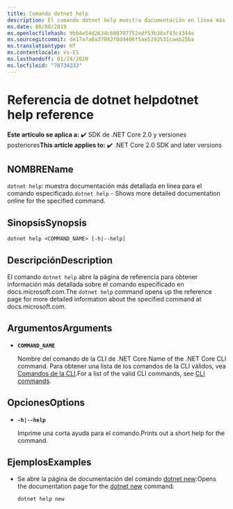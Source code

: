 ```yaml
---
title: Comando dotnet help
description: El comando dotnet help muestra documentación en línea más detallada para el comando especificado.
ms.date: 08/08/2019
ms.openlocfilehash: 9bb4e54d2634c000707752edf53b38af43c4344e
ms.sourcegitcommit: de17a7a0a37042f0d4406f5ae5393531caeb25ba
ms.translationtype: HT
ms.contentlocale: es-ES
ms.lasthandoff: 01/24/2020
ms.locfileid: "76734233"
---
```

# <a name="dotnet-help-reference"></a><span data-ttu-id="c9d38-103">Referencia de dotnet help</span><span class="sxs-lookup"><span data-stu-id="c9d38-103">dotnet help reference</span></span>

<span data-ttu-id="c9d38-104">**Este artículo se aplica a:** ✔️ SDK de .NET Core 2.0 y versiones posteriores</span><span class="sxs-lookup"><span data-stu-id="c9d38-104">**This article applies to:** ✔️ .NET Core 2.0 SDK and later versions</span></span>

<!-- todo: uncomment when all CLI commands are reviewed
[!INCLUDE [topic-appliesto-net-core-all](../../../includes/topic-appliesto-net-core-2plus.md)]
-->

## <a name="name"></a><span data-ttu-id="c9d38-105">NOMBRE</span><span class="sxs-lookup"><span data-stu-id="c9d38-105">Name</span></span>

<span data-ttu-id="c9d38-106">`dotnet help`: muestra documentación más detallada en línea para el comando especificado.</span><span class="sxs-lookup"><span data-stu-id="c9d38-106">`dotnet help` - Shows more detailed documentation online for the specified command.</span></span>

## <a name="synopsis"></a><span data-ttu-id="c9d38-107">Sinopsis</span><span class="sxs-lookup"><span data-stu-id="c9d38-107">Synopsis</span></span>

`dotnet help <COMMAND_NAME> [-h|--help]`

## <a name="description"></a><span data-ttu-id="c9d38-108">Descripción</span><span class="sxs-lookup"><span data-stu-id="c9d38-108">Description</span></span>

<span data-ttu-id="c9d38-109">El comando `dotnet help` abre la página de referencia para obtener información más detallada sobre el comando especificado en docs.microsoft.com.</span><span class="sxs-lookup"><span data-stu-id="c9d38-109">The `dotnet help` command opens up the reference page for more detailed information about the specified command at docs.microsoft.com.</span></span>

## <a name="arguments"></a><span data-ttu-id="c9d38-110">Argumentos</span><span class="sxs-lookup"><span data-stu-id="c9d38-110">Arguments</span></span>

* **`COMMAND_NAME`**

  <span data-ttu-id="c9d38-111">Nombre del comando de la CLI de .NET Core.</span><span class="sxs-lookup"><span data-stu-id="c9d38-111">Name of the .NET Core CLI command.</span></span> <span data-ttu-id="c9d38-112">Para obtener una lista de los comandos de la CLI válidos, vea [Comandos de la CLI](index.md#cli-commands).</span><span class="sxs-lookup"><span data-stu-id="c9d38-112">For a list of the valid CLI commands, see [CLI commands](index.md#cli-commands).</span></span>

## <a name="options"></a><span data-ttu-id="c9d38-113">Opciones</span><span class="sxs-lookup"><span data-stu-id="c9d38-113">Options</span></span>

* **`-h|--help`**

  <span data-ttu-id="c9d38-114">Imprime una corta ayuda para el comando.</span><span class="sxs-lookup"><span data-stu-id="c9d38-114">Prints out a short help for the command.</span></span>

## <a name="examples"></a><span data-ttu-id="c9d38-115">Ejemplos</span><span class="sxs-lookup"><span data-stu-id="c9d38-115">Examples</span></span>

* <span data-ttu-id="c9d38-116">Se abre la página de documentación del comando [dotnet new](dotnet-new.md):</span><span class="sxs-lookup"><span data-stu-id="c9d38-116">Opens the documentation page for the [dotnet new](dotnet-new.md) command:</span></span>

  ```dotnetcli
  dotnet help new
  ```
